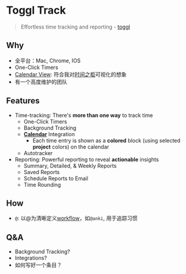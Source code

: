 # Toggl Track 

> Effortless time tracking and reporting - [toggl](https://toggl.com/track/features/)

## Why

* 全平台：Mac, Chrome, IOS
* One-Click Timers
* [Calendar View](https://toggl.com/blog/calendar-view-feature): 符合我对[时间之柜](https://willwang.cc/2020/02/time-cabinet)可视化的想象
* 有一个高度维护的团队

## Features

* Time-tracking: There's **more than one way** to track time
	* One-Click Timers
	* Background Tracking
	* **[Calendar](https://support.toggl.com/en/articles/3924052-tracking-time-in-toggl-track-calendar)** Integration
		* Each time entry is shown as a **colored** block (using selected **project** colors) on the calendar 
	* Autotracker
* Reporting: Powerful reporting to reveal **actionable** insights
	* Summary, Detailed, & Weekly Reports
	* Saved Reports
	* Schedule Reports to Email
	* Time Rounding

## How

- `@`: 以@为清晰定义[workflow](https://github.com/willwang-x/a-growing-cs/tree/master/workflow)，如`@anki`, 用于追踪习惯

## Q&A

* Background Tracking?
* Integrations?
* 如何写好一个条目？
